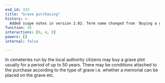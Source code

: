 ```yaml
---
esd_id: 333
title: "Grave purchasing"
history: >-
  Added scope notes in version 2.02. Term name changed from 'Buying a grave' to 'Death - funerals - buying a grave' in version 3.00. Name changed to 'Grave purchasing' in version 4.00.
function: 35
interactions: [0, 4, 8]
powers: []
internal: false

---
```


In cemeteries run by the local authority citizens may buy a grave plot usually for a period of up to 50 years.  There may be conditions attached to the purchase according to the type of grave i.e. whether a memorial can be placed on the grave etc.

